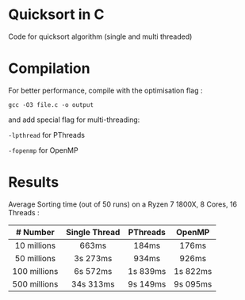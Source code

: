 # Quicksort in C

Code for quicksort algorithm (single and multi threaded)

# Compilation

For better performance, compile with the optimisation flag :

`gcc -O3 file.c -o output`

and add special flag for multi-threading:

`-lpthread` for PThreads

`-fopenmp` for OpenMP

# Results

Average Sorting time (out of 50 runs) on a Ryzen 7 1800X, 8 Cores, 16 Threads :

| # Number | Single Thread | PThreads | OpenMP |
| :---: | :---: | :---: | :---: |
| 10 millions | 663ms | 184ms | 176ms |
| 50 millions | 3s 273ms | 934ms | 926ms |
| 100 millions | 6s 572ms | 1s 839ms | 1s 822ms |
| 500 millions | 34s 313ms | 9s 149ms | 9s 095ms |
